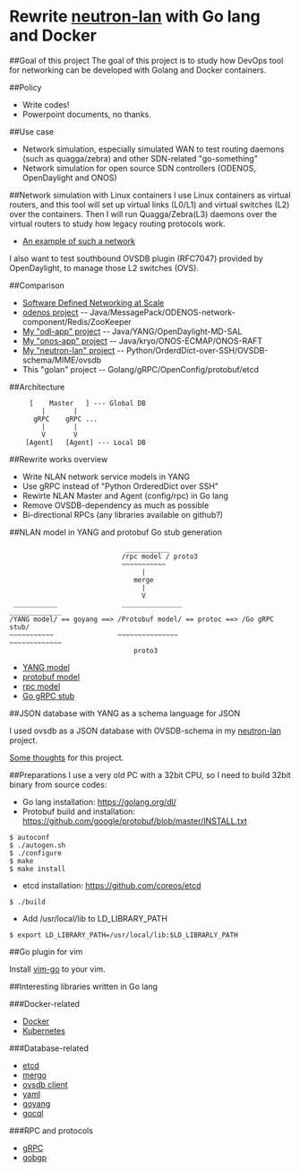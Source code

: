 # Rewrite [neutron-lan](https://github.com/araobp/neutron-lan) with Go lang and Docker

##Goal of this project
The goal of this project is to study how DevOps tool for networking can be developed with Golang and Docker containers.

##Policy
- Write codes!
- Powerpoint documents, no thanks.

##Use case
- Network simulation, especially simulated WAN to test routing daemons (such as quagga/zebra) and other SDN-related "go-something"
- Network simulation for open source SDN controllers (ODENOS, OpenDaylight and ONOS)

##Network simulation with Linux containers
I use Linux containers as virtual routers, and this tool will set up virtual links (L0/L1) and virtual switches (L2) over the containers. Then I will run Quagga/Zebra(L3) daemons over the virtual routers to study how legacy routing protocols work.
- [An example of such a network](https://camo.githubusercontent.com/3f15c9634b2491185ec680fa5bb7d19f6f01146b/68747470733a2f2f646f63732e676f6f676c652e636f6d2f64726177696e67732f642f31564b664b6c776e7a5751322d496d6658654235754e656747424b30426e6147555f346c53386834517063772f7075623f773d39363026683d373230)

I also want to test southbound OVSDB plugin (RFC7047) provided by OpenDaylight, to manage those L2 switches (OVS).

##Comparison
- [Software Defined Networking at Scale](http://files.meetup.com/8218762/Bikash_Koley%20SDN_meetup%20May%202015.pdf)
- [odenos project](https://github.com/o3project/odenos) -- Java/MessagePack/ODENOS-network-component/Redis/ZooKeeper
- [My "odl-app" project](https://github.com/araobp/odl-app) -- Java/YANG/OpenDaylight-MD-SAL
- [My "onos-app" project](https://github.com/araobp/onos-app) -- Java/kryo/ONOS-ECMAP/ONOS-RAFT
- [My "neutron-lan" project](https://github.com/araobp/neutron-lan) -- Python/OrderdDict-over-SSH/OVSDB-schema/MIME/ovsdb
- This "golan" project -- Golang/gRPC/OpenConfig/protobuf/etcd

##Architecture
```
     [    Master   ] --- Global DB
        |       |
      gRPC    gRPC ...
        |       |
        V       V
    [Agent]   [Agent] --- Local DB
```
##Rewrite works overview
- Write NLAN network service models in YANG
- Use gRPC instead of "Python OrderedDict over SSH"
- Rewirte NLAN Master and Agent (config/rpc) in Go lang
- Remove OVSDB-dependency as much as possible
- Bi-directional RPCs (any libraries available on github?)

##NLAN model in YANG and protobuf
Go stub generation
```
                             ___________  
                            /rpc model / proto3
                            ~~~~~~~~~~~
                                 |
                               merge
                                 |
                                 V
 ___________                _______________                _____________
/YANG model/ == goyang ==> /Protobuf model/ == protoc ==> /Go gRPC stub/
~~~~~~~~~~~                ~~~~~~~~~~~~~~~                ~~~~~~~~~~~~~
                               proto3
```
- [YANG model](./nlan/model/nlan/nlan.yang)
- [protobuf model](./nlan/model/nlan/nlan.proto)
- [rpc model](./nlan/model/nlan/rpc.proto)
- [Go gRPC stub](./nlan/model/nlan/nlan.pb.go)

##JSON database with YANG as a schema language for JSON

I used ovsdb as a JSON database with OVSDB-schema in my [neutron-lan](http://github.com/araobp/neutron-lan) project.

[Some thoughts](./DATABASE.md) for this project.

##Preparations
I use a very old PC with a 32bit CPU, so I need to build 32bit binary from source codes:
- Go lang installation: https://golang.org/dl/
- Protobuf build and installation: https://github.com/google/protobuf/blob/master/INSTALL.txt
```
$ autoconf
$ ./autogen.sh
$ ./configure
$ make
$ make install
```
- etcd installation: https://github.com/coreos/etcd
```
$ ./build
``` 
- Add /usr/local/lib to LD_LIBRARY_PATH
```
$ export LD_LIBRARY_PATH=/usr/local/lib:$LD_LIBRARLY_PATH

```

##Go plugin for vim

Install [vim-go](https://github.com/fatih/vim-go) to your vim.

##Interesting libraries written in Go lang

###Docker-related
- [Docker](https://github.com/docker/docker)
- [Kubernetes](https://github.com/kubernetes/kubernetes)

###Database-related
- [etcd](https://github.com/coreos/etcd)
- [mergo](https://github.com/imdario/mergo)
- [ovsdb client](https://github.com/socketplane/libovsdb)
- [yaml](https://github.com/go-yaml/yaml)
- [goyang](https://github.com/openconfig/goyang)
- [gocql](https://github.com/gocql/gocql)

###RPC and protocols
- [gRPC](https://github.com/grpc/grpc-go/)
- [gobgp](https://github.com/osrg/gobgp)
